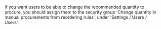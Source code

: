 If you want users to be able to change the recommended quantity to
procure, you should assign them to the security group 'Change quantity
in manual procurements from reordering rules', under 'Settings / Users /
Users'.
